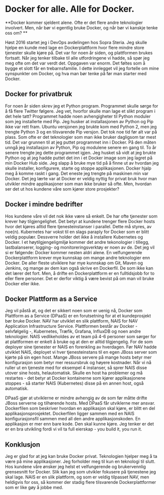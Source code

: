 ﻿# Docker for alle. Alle for Docker.
**Docker kommer sjeldent alene. Ofte er det flere andre teknologier involvert. Men, når bør vi egentlig bruke Docker, og når bør vi kanskje tenke oss om? **

Høst 2016 startet jeg i DevOps avdelingen hos Sopra Steria. Jeg skulle hjelpe en kunde med lage en Dockerplattform hvor flere mindre store tjenester skulle kjøre på. Det var for noen år siden, og plattformen brukes fortsatt. Når jeg tenker tilbake til alle utfordringene vi hadde, så spør jeg meg ofte om det var verdt det. Oppgaven var enorm. Det føltes som å bygge et slott får en trebarnsfamilie. I dette innlegget vil jeg fortelle om mine synspunkter om Docker, og hva man bør tenke på før man starter med Docker. 
## Docker for privatbruk 
For noen år siden skrev jeg et Python program. Programmet skulle sørge for å få flere Twitter følgere. Jeg vet, hvorfor skulle man lage et slikt program i det hele tatt? Programmet hadde noen avhengigheter til Python moduler som jeg installerte med Pip. Jeg husker at installasjonen av Python og Pip ikke var rett fram. Ubuntu versjonen jeg brukte kom med Python 2, men jeg trengte Python 3 og en tilsvarende Pip versjon. Det tok noe tid før alt var på plass. Som ofte er det teknologier som man ikke bruker dagligsom tar mest tid. Det var grunnen til at jeg puttet programmet inn i Docker. På den måten unngå jeg installasjon av Python, Pip og modulene senere en gang til. 
To år senere trengte jeg dette programmet igjen. Jeg husket så vidt at jeg brukte Python og at jeg hadde puttet det inn i et Docker image som jeg lagret på min Docker Hub side. Jeg slapp å bruke mye tid på å finne ut av hvordan jeg skulle installer, konfigurere, starte og stoppe applikasjonen. Docker hjalp meg å komme raskt i gang. Det eneste jeg trengte på maskinen min var Docker. Det jeg lærte var at Docker er veldig nyttig for privat bruk hvor man utvikler mindre applikasjoner som man ikke bruker så ofte. Men, hvordan ser det ut hos kundene våre som kjører store prosjekter?
## Docker i mindre bedrifter
Hos kundene våre vil det nok ikke være så enkelt. De har ofte tjenester som krever høy tilgjengelighet. Det betyr at kundene trenger flere Docker hosts hvor det kjøres alltid flere tjenesteinstanser i parallel. Dette må styres, av noe(n). Kubernetes har vokst til en slags paraply for Docker som er blitt veldig populær. Dessverre holder det ikke å installere Kubernetes og Docker. I et høytilgjengeligmiljø kommer det andre tekonologier i tillegg, lastbalanserer, logging- og monitoreringsverktøy er noen av de. Det jeg vil si er følgende: Docker kommer nesten aldri alene. En velfungerende Dockerplattform krever mye kunnskap om mange andre teknologier enn Docker. De aller fleste utviklere har mye kunnskap om Git, Maven og Jenkins, og mange av dem kan også skrive en Dockerfil. De som ikke kan det lærer det fort. Men, å drifte en Dockerplattform er en fulltidsjobb for to eller flere personer. Det er derfor viktig å være bevist på om man vil bruke Docker eller ikke. 
## Docker Plattform as a Service
Jeg vil påstå at, og det er sikkert noen som er uenig nå, Docker som Plattform as a Service (DPaaS) er en forutsetning for at et kundeprosjekt bør bruke Docker. NAV har utviklet en slik plattform, NAIS for NAV Application Infrastructure Service. Plattformen består av Docker - selvfølgelig -, Kubernetes, Træfik, Grafana, InfluxDB og noen andre teknologier. NAIS vedlikeholdes av et team på 4-6 personer som sørger for at plattformen er enkelt å bruke og at den er alltid tilgjengelig. For de som deployer sine tjenester er NAIS en forenkling av hverdagen. Før NAV hadde utviklet NAIS, deployet vi hver tjenesteinstans til en egen JBoss server som kjørte på sin egen host. Mange JBoss servere på mange hosts betyr mer konfigurasjon som betyr mer ressursbruk og høyere kostnader. Når vi nå ruller ut en tjeneste med for eksempel 4 instanser, så sprer NAIS disse utover sine hosts, helautomatisk. Skulle en host ha problemer og må restartes - det betyr at Docker kontainerne som kjører applikasjonene stoppes - så starter NAIS (Kubernetes) disse på en annen host, også automatisk. 

DPaaS gjør at utviklerne er mindre avhengig av de som før måtte drifte JBoss serverne og tilhørende hosts. Med DPaaS får utviklerne mer ansvar. Dockerfilen som beskriver hvordan en applikasjon skal kjøre, er blitt en del applikasjonsprosjektet. Dockerfilen ligger sammen med en NAIS konfigurasjonsfil sammen med all den andre applikasjonskoden. En applikasjon er mer enn bare kode. Den skal kunne kjøre. Jeg tenker er det er en bra utvikling fordi vi vil ta full eierskap - you build it, you run it.

## Konklusjon
Jeg er glad for at jeg kan bruke Docker privat. Teknologien hjelper meg å ta være på mine applikasjoner. Jeg forholder meg til kun en teknologi til slutt. Hos kundene våre ønsker jeg helst et velfungerende og brukervennlig grensesnitt for Docker. Slik kan jeg som utvikler fokusere på tjenestene jeg skal lage. NAIS er en slik plattform, og som er veldig tilpasset NAV, men heldigvis for oss, så kommer der stadig flere tilsvarende Dockerplattformer som er like gøy å jobbe med.